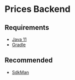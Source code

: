 # Prices Backend

## Requirements

* [Java 11](https://www.oracle.com/java/technologies/downloads/#java11)
* [Gradle](https://gradle.org/)

## Recommended

* [SdkMan](https://sdkman.io/)
